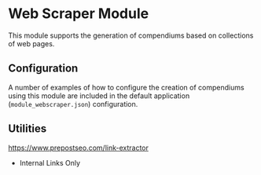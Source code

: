 ﻿
# Web Scraper Module

This module supports the generation of compendiums based on collections of web pages.

## Configuration

A number of examples of how to configure the creation of compendiums using this module are included in the default application (`module_webscraper.json`) configuration. 

## Utilities

https://www.prepostseo.com/link-extractor
* Internal Links Only